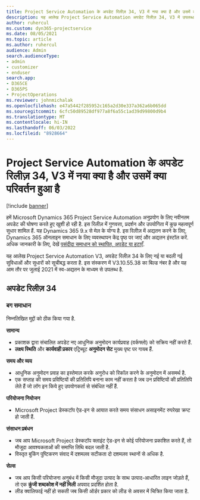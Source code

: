 ```yaml
---
title: Project Service Automation के अपडेट रिलीज़ 34, V3 में नया क्या है और उसमें क्या परिवर्तन हुआ है
description: यह आलेख Project Service Automation अपडेट रिलीज़ 34, V3 में उपलब्ध सुविधाओं और सुधारों को सूचीबद्ध करता है.
author: ruhercul
ms.custom: dyn365-projectservice
ms.date: 08/05/2021
ms.topic: article
ms.author: ruhercul
audience: Admin
search.audienceType:
- admin
- customizer
- enduser
search.app:
- D365CE
- D365PS
- ProjectOperations
ms.reviewer: johnmichalak
ms.openlocfilehash: e47a5442f285952c165a2d30e337a362a6b065dd
ms.sourcegitcommit: 6cfc50d89528df977a8f6a55c1ad39d99800d9b4
ms.translationtype: MT
ms.contentlocale: hi-IN
ms.lasthandoff: 06/03/2022
ms.locfileid: "8928664"
---
```

# <a name="whats-new-or-changed-in-project-service-automation-update-release-34-v3"></a>Project Service Automation के अपडेट रिलीज़ 34, V3 में नया क्या है और उसमें क्या परिवर्तन हुआ है

[!include [banner](../includes/psa-now-project-operations.md)]

हमें Microsoft Dynamics 365 Project Service Automation अनुप्रयोग के लिए नवीनतम अपडेट की घोषणा करते हुए खुशी हो रही है. इस रिलीज़ में गुणवत्ता, प्रदर्शन और उपयोगिता में कुछ महत्वपूर्ण सुधार शामिल हैं. यह Dynamics 365 9.x से मेल के योग्य है. इस रिलीज़ में अद्यतन करने के लिए, Dynamics 365 ऑनलाइन समाधान के लिए व्यवस्थापन केंद्र पृष्ठ पर जाएं और अद्यतन इंस्टॉल करें. अधिक जानकारी के लिए, देखें [पसंदीदा समाधान को स्थापित, अपडेट या हटाएँ](/power-platform/admin/install-remove-preferred-solution).

यह आलेख Project Service Automation V3, अपडेट रिलीज़ 34 के लिए नई या बदली गई सुविधाओं और सुधारों को सूचीबद्ध करता है. इस संस्करण में V3.10.55.38 का बिल्ड नंबर है और यह आम तौर पर जुलाई 2021 में स्व-अद्यतन के माध्यम से उपलब्ध है.

## <a name="update-release-34"></a>अपडेट रिलीज़ 34

### <a name="bug-fixes"></a>बग समाधान
निम्नलिखित मुद्दों को ठीक किया गया है.

**सामान्य**

- प्रकाशक द्वारा संचालित अपडेट नए आधुनिक अनुमोदन कार्यप्रवाह (वर्कफ्लो) को सक्रिय नहीं करते हैं.
- **लक्ष्य स्थिति** और **कार्यवाही प्रकार** एट्रिब्यूट **अनुमोदन सेट** मुख्य पृष्ट पर गायब हैं.

**समय और व्यय**

- आधुनिक अनुमोदन प्रवाह का इस्तेमाल करके अनुरोध को रिकॉल करने के अनुमोदन में असमर्थ है.
- एक सप्ताह की समय प्रविष्टियों की प्रतिलिपि बनाना काम नहीं करता है जब उन प्रविष्टियों की प्रतिलिपि लेते हैं जो लॉग इन किये हुए उपयोगकर्ता से संबंधित नहीं हैं.

**परियोजना नियोजन**

- Microsoft Project डेस्कटॉप ऐड-इन से आयात करते समय संसाधन असाइनमेंट रुपरेखा क्रप्ट हो जाती हैं.

**संसाधन प्रबंधन**

- जब आप Microsoft Project डेस्कटॉप क्लाइंट ऐड-इन से कोई परियोजना प्रकाशित करते हैं, तो मौजूदा आवश्यकताओं की समाप्ति तिथि बदल जाती है.
- विस्तृत बुकिंग पुष्टिकरण संवाद में दशमलव सटीकता दो दशमलव स्थानों से अधिक है.

**सेल्स**

- जब आप किसी परियोजना अनुबंध में किसी मौजूदा उत्पाद के साथ उत्पाद-आधारित लाइन जोड़ते हैं, तो एक **कुंजी शब्दकोश में नहीं मिली** अपवाद प्रदर्शित होता है.
- लीड क्वालिफाई नहीं हो सकती जब किसी ऑर्डर प्रकार को लीड से अवसर में चित्रित किया जाता है.
